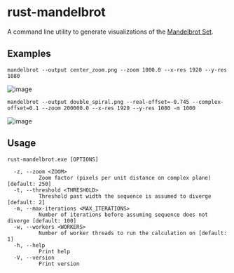 
# rust-mandelbrot

A command line utility to generate visualizations of the [Mandelbrot Set](https://en.wikipedia.org/wiki/Mandelbrot_set).

## Examples

```shell
mandelbrot --output center_zoom.png --zoom 1000.0 --x-res 1920 --y-res 1080
```

![image](https://github.com/user-attachments/assets/343a88d4-9e91-4c59-aa62-c7cd7167e301)

```shell
mandelbrot --output double_spiral.png --real-offset=-0.745 --complex-offset=0.1 --zoom 200000.0 --x-res 1920 --y-res 1080 -m 1000
```
![image](https://github.com/user-attachments/assets/1ffea1a7-73a1-4b9e-85df-a8ba44157462)


## Usage

```
rust-mandelbrot.exe [OPTIONS]

  -z, --zoom <ZOOM>
          Zoom factor (pixels per unit distance on complex plane) [default: 250]
  -t, --threshold <THRESHOLD>
          Threshold past width the sequence is assumed to diverge [default: 2]
  -m, --max-iterations <MAX_ITERATIONS>
          Number of iterations before assuming sequence does not diverge [default: 100]
  -w, --workers <WORKERS>
          Number of worker threads to run the calculation on [default: 1]
  -h, --help
          Print help
  -V, --version
          Print version
```
